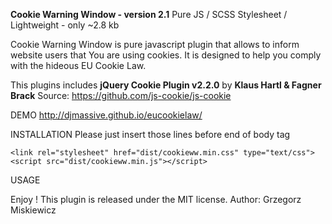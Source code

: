 **Cookie Warning Window - version 2.1**
Pure JS / SCSS Stylesheet / Lightweight - only ~2.8 kb

Cookie Warning Window is pure javascript plugin that allows to inform website users that You are using cookies.
It is designed to help you comply with the hideous EU Cookie Law.

This plugins includes **jQuery Cookie Plugin v2.2.0** by **Klaus Hartl & Fagner Brack**
Source:
https://github.com/js-cookie/js-cookie

DEMO
http://djmassive.github.io/eucookielaw/

INSTALLATION
Please just insert those lines before end of body tag

    <link rel="stylesheet" href="dist/cookieww.min.css" type="text/css">
    <script src="dist/cookieww.min.js"></script>

USAGE
    <script type="text/javascript">
    new CookieWW({
        text: 'Your text',
        text_btn: 'Your BTN text',
        expire: 7 // in days (default 7 days)
    });
    </script>

Enjoy !
This plugin is released under the MIT license.
Author: Grzegorz Miskiewicz
